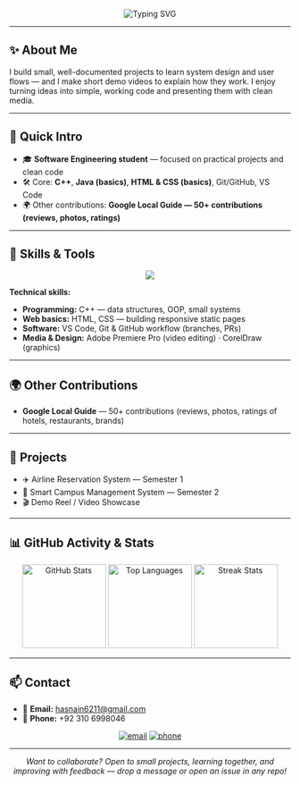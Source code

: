 <!-- ============ HEADER / TYPING ============ -->
<p align="center">
  <img src="https://readme-typing-svg.demolab.com?font=Fira+Code&size=28&duration=3000&pause=800&color=2E8B57&center=true&vCenter=true&width=720&lines=Hi+%F0%9F%91%8B+I'm+Hasnain+Malik;Software+Engineering+Student;Passionate+to+learn+new+things" alt="Typing SVG" />
</p>

---

## ✨ About Me
I build small, well-documented projects to learn system design and user flows — and I make short demo videos to explain how they work. I enjoy turning ideas into simple, working code and presenting them with clean media.

---

## 👋 Quick Intro
- 🎓 **Software Engineering student** — focused on practical projects and clean code  
- 🛠️ Core: **C++**, **Java (basics)**, **HTML & CSS (basics)**, Git/GitHub, VS Code  
- 🌍 Other contributions: **Google Local Guide — 50+ contributions (reviews, photos, ratings)**

---

## 🧰 Skills & Tools
<p align="center">
  <img src="https://skillicons.dev/icons?i=cpp,java,html,css,git,github,vscode,premiere,coreldraw" />
</p>

**Technical skills:**
- **Programming:** C++ — data structures, OOP, small systems  
- **Web basics:** HTML, CSS — building responsive static pages  
- **Software:** VS Code, Git & GitHub workflow (branches, PRs)  
- **Media & Design:** Adobe Premiere Pro (video editing) · CorelDraw (graphics)

---

## 🌍 Other Contributions
- **Google Local Guide** — 50+ contributions (reviews, photos, ratings of hotels, restaurants, brands)

---

## 📂 Projects


- ✈️ Airline Reservation System — Semester 1  
- 🏫 Smart Campus Management System — Semester 2  
- 🎬 Demo Reel / Video Showcase  

---

## 📊 GitHub Activity & Stats
<p align="center">
  <!-- GitHub Stats (all repos counted) -->
  <img src="https://github-readme-stats.vercel.app/api?username=hasnainmallik&show_icons=true&count_private=true&theme=vue-light&hide_border=true" height="150" alt="GitHub Stats" />
  <!-- Top Languages -->
  <img src="https://github-readme-stats.vercel.app/api/top-langs/?username=hasnainmallik&layout=compact&count_private=true&theme=vue-light&hide_border=true" height="150" alt="Top Languages" />
  <!-- Streak / longest streak -->
  <img src="https://github-readme-streak-stats.herokuapp.com/?user=hasnainmallik&theme=vue-light&hide_border=true" height="150" alt="Streak Stats" />
</p>

---

## 📫 Contact
- 📧 **Email:** [hasnain6211@gmail.com](mailto:hasnain6211@gmail.com)  
- 📱 **Phone:** +92 310 6998046

<p align="center">
  <a href="mailto:hasnain6211@gmail.com"><img src="https://img.shields.io/badge/Email-D14836?style=flat&logo=gmail&logoColor=white" alt="email" /></a>
  <a href="tel:+923106998046"><img src="https://img.shields.io/badge/Phone-25D366?style=flat&logo=whatsapp&logoColor=white" alt="phone" /></a>
</p>

---

<p align="center">
  <em>Want to collaborate? Open to small projects, learning together, and improving with feedback — drop a message or open an issue in any repo!</em>
</p>
